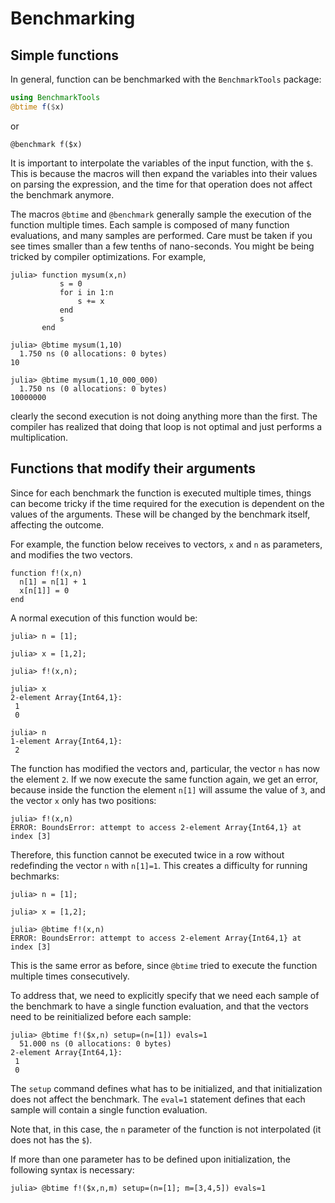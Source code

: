 
# Benchmarking

## Simple functions

In general, function can be benchmarked with the `BenchmarkTools` package:

```julia
using BenchmarkTools
@btime f($x)

```
or
```
@benchmark f($x)
```

It is important to interpolate the variables of the input function, with
the `$`. This is because the macros will then expand the variables into
their values on parsing the expression, and the time for that operation
does not affect the benchmark anymore.   

The macros `@btime` and `@benchmark` generally sample the execution of
the function multiple times. Each sample is composed of many function
evaluations, and many samples are performed. Care must be taken if you
see times smaller than a few tenths of nano-seconds. You might be
being tricked by compiler optimizations. For example,

```julia-repl
julia> function mysum(x,n)
           s = 0
           for i in 1:n
               s += x
           end
           s
       end

julia> @btime mysum(1,10)
  1.750 ns (0 allocations: 0 bytes)
10

julia> @btime mysum(1,10_000_000)
  1.750 ns (0 allocations: 0 bytes)
10000000

```
clearly the second execution is not doing anything more than the first.
The compiler has realized that doing that loop is not optimal and just
performs a multiplication.  

## Functions that modify their arguments

Since for each benchmark the function is executed multiple times, things
can become tricky if the time required for the execution is dependent on
the values of the arguments. These will be changed by the benchmark
itself, affecting the outcome.  

For example, the function below receives to vectors, `x` and `n` as
parameters, and modifies the two vectors. 

```julia-repl
function f!(x,n)
  n[1] = n[1] + 1
  x[n[1]] = 0
end
```

A normal execution of this function would be:

```julia-repl
julia> n = [1];

julia> x = [1,2];

julia> f!(x,n);

julia> x
2-element Array{Int64,1}:
 1
 0

julia> n
1-element Array{Int64,1}:
 2

```

The function has modified the vectors and, particular, the vector `n`
has now the element `2`. If we now execute the same function again,
we get an error, because inside the function the element `n[1]` will
assume the value of `3`, and the vector `x` only has two positions:

```julia-repl
julia> f!(x,n)
ERROR: BoundsError: attempt to access 2-element Array{Int64,1} at index [3]

```

Therefore, this function cannot be executed twice in a row without
redefinding the vector `n` with `n[1]=1`. This creates a difficulty for
running bechmarks:

```julia-repl
julia> n = [1];

julia> x = [1,2];

julia> @btime f!(x,n)
ERROR: BoundsError: attempt to access 2-element Array{Int64,1} at index [3]

```

This is the same error as before, since `@btime` tried to execute the
function multiple times consecutively. 

To address that, we need to explicitly specify that we need each sample
of the benchmark to have a single function evaluation, and that the
vectors need to be reinitialized before each sample:

```julia-repl
julia> @btime f!($x,n) setup=(n=[1]) evals=1
  51.000 ns (0 allocations: 0 bytes)
2-element Array{Int64,1}:
 1
 0

```

The `setup` command defines what has to be initialized, and that
initialization does not affect the benchmark. The `eval=1` statement
defines that each sample will contain a single function evaluation. 

Note that, in this case, the `n` parameter of the function is not
interpolated (it does not has the `$`). 

If more than one parameter has to be defined upon initialization, the
following syntax is necessary: 

```julia-repl
julia> @btime f!($x,n,m) setup=(n=[1]; m=[3,4,5]) evals=1

```



